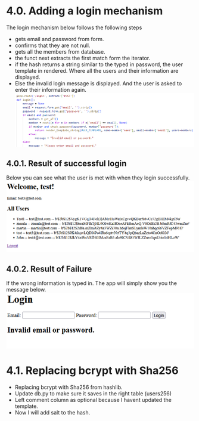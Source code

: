 # 4.0. Adding a login mechanism
The login mechanism below follows the following steps
- gets email and password from form. 
- confirms that they are not null. 
- gets all the members from database. 
- the funct next extracts the first match form the iterator. 
- if the hash returns a string similar to the typed in password, the user template in rendered. Where all the users and their information are displayed. 
- Else the invalid login message is displayed. And the user is asked to enter their information again.
![alt text](image.png)
## 4.0.1. Result of successful login
Below you can see what the user is met with when they login successfully.
![alt text](image-1.png)
## 4.0.2. Result of Failure
If the wrong information is typed in. The app will simply show you the message below. 
![alt text](image-2.png)

# 4.1. Replacing bcrypt with Sha256
- Replacing bcrypt with Sha256 from hashlib. 
- Update db.py to make sure it saves in the right table (users256)
- Left comment column as optional because I havent updated the template. 
- Now I will add salt to the hash. 

